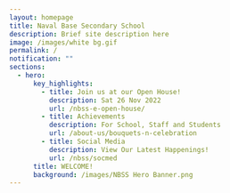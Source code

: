 ```yaml
---
layout: homepage
title: Naval Base Secondary School
description: Brief site description here
image: /images/white bg.gif
permalink: /
notification: ""
sections:
  - hero:
      key_highlights:
        - title: Join us at our Open House!
          description: Sat 26 Nov 2022
          url: /nbss-e-open-house/
        - title: Achievements
          description: For School, Staff and Students
          url: /about-us/bouquets-n-celebration
        - title: Social Media
          description: View Our Latest Happenings!
          url: /nbss/socmed
      title: WELCOME!
      background: /images/NBSS Hero Banner.png
---
```

